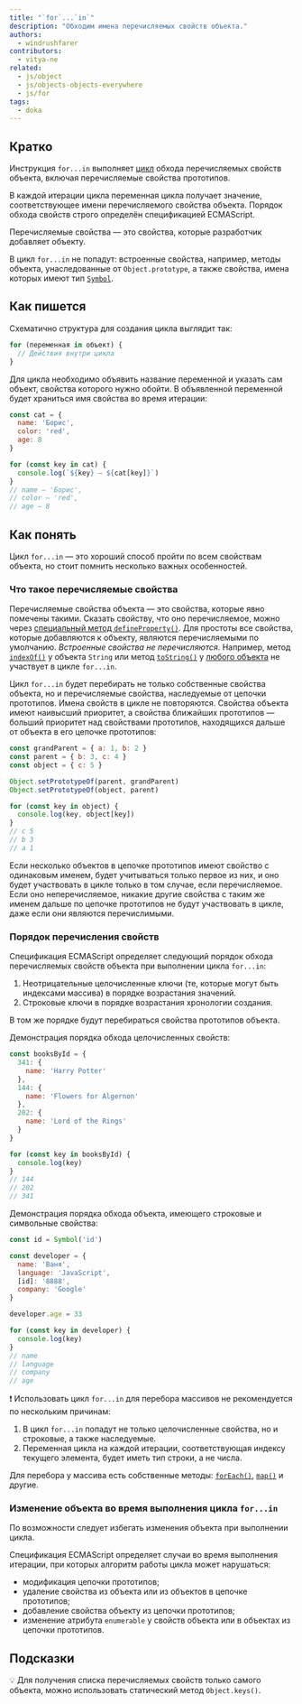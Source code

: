 ```yaml
---
title: "`for`...`in`"
description: "Обходим имена перечисляемых свойств объекта."
authors:
  - windrushfarer
contributors:
  - vitya-ne
related:
  - js/object
  - js/objects-objects-everywhere
  - js/for
tags:
  - doka
---
```


## Кратко

Инструкция `for...in` выполняет [цикл](/js/loop/) обхода перечисляемых свойств объекта, включая перечисляемые свойства прототипов.

В каждой итерации цикла переменная цикла получает значение, соответствующее имени перечисляемого свойства объекта. Порядок обхода свойств строго определён спецификацией ECMAScript.

Перечисляемые свойства — это свойства, которые разработчик добавляет объекту.

В цикл `for...in` не попадут: встроенные свойства, например, методы объекта, унаследованные от `Object.prototype`, а также свойства, имена которых имеют тип [`Symbol`](/js/symbol/).

## Как пишется

Схематично структура для создания цикла выглядит так:

```js
for (переменная in объект) {
  // Действия внутри цикла
}
```

Для цикла необходимо объявить название переменной и указать сам объект, свойства которого нужно обойти. В объявленной переменной будет храниться имя свойства во время итерации:

```js
const cat = {
  name: 'Борис',
  color: 'red',
  age: 8
}

for (const key in cat) {
  console.log(`${key} — ${cat[key]}`)
}
// name — 'Борис',
// color — 'red',
// age — 8
```

## Как понять

Цикл `for...in` — это хороший способ пройти по всем свойствам объекта, но стоит помнить несколько важных особенностей.

### Что такое перечисляемые свойства

Перечисляемые свойства объекта — это свойства, которые явно помечены такими. Сказать свойству, что оно перечисляемое, можно через [специальный метод `defineProperty()`](/js/descriptors/). Для простоты все свойства, которые добавляются к объекту, являются перечисляемыми по умолчанию. _Встроенные свойства не перечисляются_. Например, метод [`indexOf()`](/js/index-of/) у объекта `String` или метод [`toString()`](/js/object-tostring/) у [любого объекта](/js/objects-objects-everywhere/) не участвует в цикле `for...in`.

Цикл `for...in` будет перебирать не только собственные свойства объекта, но и перечисляемые свойства, наследуемые от цепочки прототипов. Имена свойств в цикле не повторяются. Свойства объекта имеют наивысший приоритет, а свойства ближайших прототипов — больший приоритет над свойствами прототипов, находящихся дальше от объекта в его цепочке прототипов:

```js
const grandParent = { a: 1, b: 2 }
const parent = { b: 3, c: 4 }
const object = { c: 5 }

Object.setPrototypeOf(parent, grandParent)
Object.setPrototypeOf(object, parent)

for (const key in object) {
  console.log(key, object[key])
}
// c 5
// b 3
// a 1
```

Если несколько объектов в цепочке прототипов имеют свойство с одинаковым именем, будет учитываться только первое из них, и оно будет участвовать в цикле только в том случае, если перечисляемое. Если оно неперечисляемое, никакие другие свойства с таким же именем дальше по цепочке прототипов не будут участвовать в цикле, даже если они являются перечислимыми.

### Порядок перечисления свойств

Спецификация ECMAScript определяет следующий порядок обхода перечисляемых свойств объекта при выполнении цикла `for...in`:

1. Неотрицательные целочисленные ключи (те, которые могут быть индексами массива) в порядке возрастания значений.
1. Строковые ключи в порядке возрастания хронологии создания.

В том же порядке будут перебираться свойства прототипов объекта.

Демонстрация порядка обхода целочисленных свойств:

```js
const booksById = {
  341: {
    name: 'Harry Potter'
  },
  144: {
    name: 'Flowers for Algernon'
  },
  202: {
    name: 'Lord of the Rings'
  }
}

for (const key in booksById) {
  console.log(key)
}
// 144
// 202
// 341
```

Демонстрация порядка обхода объекта, имеющего строковые и символьные свойства:

```js
const id = Symbol('id')

const developer = {
  name: 'Ваня',
  language: 'JavaScript',
  [id]: '8888',
  company: 'Google'
}

developer.age = 33

for (const key in developer) {
  console.log(key)
}
// name
// language
// company
// age
```

❗️ Использовать цикл `for...in` для перебора массивов не рекомендуется по нескольким причинам:

1. В цикл `for...in` попадут не только целочисленные свойства, но и строковые, а также наследуемые.
1. Переменная цикла на каждой итерации, соответствующая индексу текущего элемента, будет иметь тип строки, а не числа.

Для перебора у массива есть собственные методы: [`forEach()`](/js/array-foreach/), [`map()`](/js/array-map/) и другие.

### Изменение объекта во время выполнения цикла `for...in`

По возможности следует избегать изменения объекта при выполнении цикла.

Спецификация ECMAScript определяет случаи во время выполнения итерации, при которых алгоритм работы цикла может нарушаться:

- модификация цепочки прототипов;
- удаление свойства из объекта или из объектов в цепочке прототипов;
- добавление свойства объекту из цепочки прототипов;
- изменение атрибута `enumerable` у свойств объекта или в объектах из цепочки прототипов.

## Подсказки

💡 Для получения списка перечисляемых свойств только самого объекта, можно использовать статический метод `Object.keys()`.

